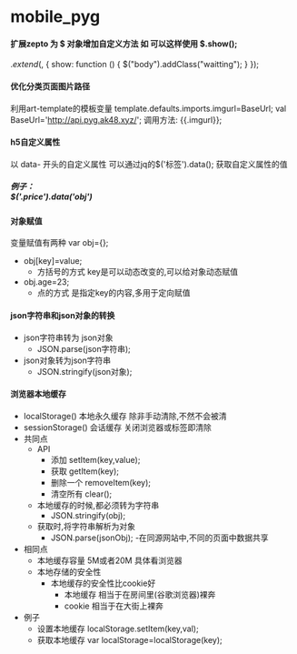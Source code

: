# mobile_pyg
#### 扩展zepto 为  $ 对象增加自定义方法 如 可以这样使用 $.show();
$.extend($, {
  show: function () {
    $("body").addClass("waitting");
  }
});
#### 优化分类页面图片路径
利用art-template的模板变量
template.defaults.imports.imgurl=BaseUrl; 
val BaseUrl='http://api.pyg.ak48.xyz/';
调用方法: {{.imgurl}};
#### h5自定义属性
以 data- 开头的自定义属性  可以通过jq的$('标签').data(); 获取自定义属性的值
##### 例子： <div class="price" data-obj=""></div>  $('.price').data('obj') 
#### 对象赋值 
变量赋值有两种
var obj={};
+ obj[key]=value;
  - 方括号的方式 key是可以动态改变的,可以给对象动态赋值
+ obj.age=23;
  - 点的方式  是指定key的内容,多用于定向赋值
#### json字符串和json对象的转换
+ json字符串转为 json对象
  - JSON.parse(json字符串);
+ json对象转为json字符串
  - JSON.stringify(json对象);
#### 浏览器本地缓存
+ localStorage() 本地永久缓存  除非手动清除,不然不会被清
+ sessionStorage() 会话缓存  关闭浏览器或标签即清除
+ 共同点 
  - API 
    - 添加 setItem(key,value);
    - 获取 getItem(key);
    - 删除一个 removeItem(key);
    - 清空所有 clear();
  - 本地缓存的时候,都必须转为字符串
    - JSON.stringify(obj);
  - 获取时,将字符串解析为对象
    - JSON.parse(jsonObj);
  -在同源网站中,不同的页面中数据共享
+ 相同点
  - 本地缓存容量 5M或者20M 具体看浏览器
  - 本地存储的安全性
    - 本地缓存的安全性比cookie好
        - 本地缓存 相当于在房间里(谷歌浏览器)裸奔
        - cookie 相当于在大街上裸奔
+ 例子
  - 设置本地缓存  localStorage.setItem(key,val);
  - 获取本地缓存  var localStorage=localStorage(key);
  

